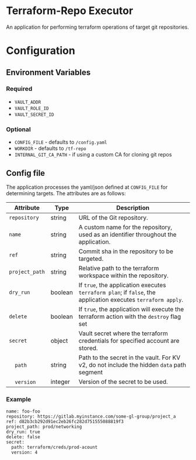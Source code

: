 # Terraform-Repo Executor

An application for performing terraform operations of target git repositories.

# Configuration 

## Environment Variables
### Required
* `VAULT_ADDR`
* `VAULT_ROLE_ID`
* `VAULT_SECRET_ID`
### Optional
* `CONFIG_FILE` - defaults to `/config.yaml`
* `WORKDIR` - defaults to `/tf-repo`
* `INTERNAL_GIT_CA_PATH` - if using a custom CA for cloning git repos

## Config file
The application processes the yaml/json defined at `CONFIG_FILE` for determining targets. The attributes are as follows:

| Attribute                | Type    | Description                                                                                                       |
|--------------------------|---------|-------------------------------------------------------------------------------------------------------------------|
| `repository`       | string  | URL of the Git repository.                                                                                    |
| `name`             | string  | A custom name for the repository, used as an identifier throughout the application.                               |
| `ref`              | string  | Commit sha in the repository to be targeted.                           |
| `project_path`     | string  | Relative path to the terraform workspace within the repository.                                                           |
| `dry_run`                | boolean | If `true`, the application executes `terraform plan`; if `false`, the application executes `terraform apply`.    |
| `delete`           | boolean | If `true`, the application will execute the terraform action with the `destroy` flag set                |
| `secret`     | object  | Vault secret where the terraform credentials for specified account are stored.                        |
| &emsp;`path` | string  | Path to the secret in the vault. For KV v2, do not include the hidden `data` path segment                                                                               |
| &emsp;`version` | integer | Version of the secret to be used.                                                                              |

### Example
``` 
name: foo-foo
repository: https://gitlab.myinstance.com/some-gl-group/project_a
ref: d82b3cb292d91ec2eb26fc282d751555088819f3
project_path: prod/networking
dry_run: true
delete: false
secret:
  path: terraform/creds/prod-acount
  version: 4
```

